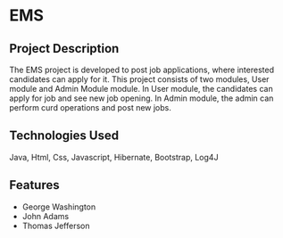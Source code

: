 # EMS

## Project Description

The EMS project is developed to post job applications, where interested candidates can apply for it. This project consists of two modules, User module and Admin Module
module. In User module, the candidates can apply for job and see new job opening. In Admin module, the admin can perform curd operations and post new jobs.

## Technologies Used

Java, Html, Css, Javascript, Hibernate, Bootstrap, Log4J

## Features
- George Washington
- John Adams
- Thomas Jefferson


